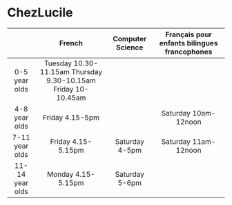 # ChezLucile

|                 |                             French                            | Computer Science | Français pour enfants  bilingues francophones |
|:---------------:|:-------------------------------------------------------------:|:----------------:|:---------------------------------------------:|
|  0-5 year olds  | Tuesday 10.30-11.15am Thursday 9.30-10.15am Friday 10-10.45am |                  |                                               |
|  4-8 year olds  |                        Friday 4.15-5pm                        |                  |              Saturday 10am-12noon             |
|  7-11 year olds |                       Friday 4.15-5.15pm                      |  Saturday 4-5pm  |              Saturday 11am-12noon             |
| 11-14 year olds |                       Monday 4.15-5.15pm                      |  Saturday 5-6pm  |                                               |

